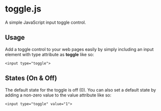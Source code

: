# toggle.js
A simple JavaScript input toggle control.

## Usage
Add a toggle control to your web pages easily by simply including an input element with type attribute as **toggle** like so:

```
<input type="toggle">
```

## States (On & Off)
The default state for the toggle is off (0). You can also set a default state by adding a non-zero value to the value attribute like so:

```
<input type="toggle" value="1">
```
